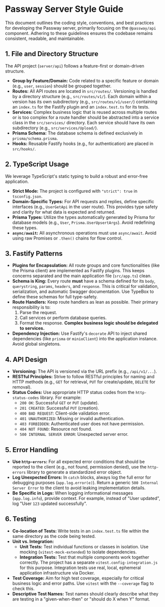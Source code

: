 # Passway Server Style Guide

This document outlines the coding style, conventions, and best practices for developing the Passway server, primarily focusing on the `@passway/api` component. Adhering to these guidelines ensures the codebase remains consistent, readable, and maintainable.

## 1. File and Directory Structure

The API project (`server/api`) follows a feature-first or domain-driven structure.

- **Group by Feature/Domain:** Code related to a specific feature or domain (e.g., `user`, `session`) should be grouped together.
- **Routes:** All API routes are located in `src/routes/`. Versioning is handled by a directory structure (e.g., `src/routes/v1/`). Each domain within a version has its own subdirectory (e.g., `src/routes/v1/user/`) containing an `index.ts` for the Fastify plugin and an `index.test.ts` for its tests.
- **Services:** Complex business logic that is reused across multiple routes or is too complex for a route handler should be abstracted into a service class in the `src/services/` directory. Each service should have its own subdirectory (e.g., `src/services/Upload/`).
- **Prisma Schema:** The database schema is defined exclusively in `prisma/schema.prisma`.
- **Hooks:** Reusable Fastify hooks (e.g., for authentication) are placed in `src/hooks/`.

## 2. TypeScript Usage

We leverage TypeScript's static typing to build a robust and error-free application.

- **Strict Mode:** The project is configured with `"strict": true` in `tsconfig.json`.
- **Domain-Specific Types:** For API requests and replies, define specific interfaces (e.g., `UserGetApi` in the user route). This provides type safety and clarity for what data is expected and returned.
- **Prisma Types:** Utilize the types automatically generated by Prisma for database models (e.g., `User`, `Prisma.UserUpsertArgs`). Avoid redefining these types.
- **`async/await`:** All asynchronous operations must use `async/await`. Avoid using raw Promises or `.then()` chains for flow control.

## 3. Fastify Patterns

- **Plugins for Encapsulation:** All route groups and core functionalities (like the Prisma client) are implemented as Fastify plugins. This keeps concerns separated and the main application file (`src/app.ts`) clean.
- **Schema is King:** Every route **must** have a schema defined for its `body`, `querystring`, `params`, `headers`, and `response`. This is critical for validation, serialization, and automatic Swagger documentation. Use TypeBox to define these schemas for full type-safety.
- **Route Handlers:** Keep route handlers as lean as possible. Their primary responsibility is to:
  1.  Parse the request.
  2.  Call services or perform database queries.
  3.  Format the response.
      **Complex business logic should be delegated to services.**
- **Dependency Injection:** Use Fastify's `decorate` API to inject shared dependencies (like `prisma` or `minioClient`) into the application instance. Avoid global singletons.

## 4. API Design

- **Versioning:** The API is versioned via the URL prefix (e.g., `/api/v1/...`).
- **RESTful Principles:** Strive to follow RESTful principles for naming and HTTP methods (e.g., `GET` for retrieval, `PUT` for create/update, `DELETE` for removal).
- **Status Codes:** Use appropriate HTTP status codes from the `http-status-codes` library. For example:
  - `200 OK`: Successful `GET` or `PUT` (update).
  - `201 CREATED`: Successful `PUT` (creation).
  - `400 BAD REQUEST`: Client-side validation error.
  - `401 UNAUTHORIZED`: Missing or invalid authentication.
  - `403 FORBIDDEN`: Authenticated user does not have permission.
  - `404 NOT FOUND`: Resource not found.
  - `500 INTERNAL SERVER ERROR`: Unexpected server error.

## 5. Error Handling

- **Use `http-errors`:** For all expected error conditions that should be reported to the client (e.g., not found, permission denied), use the `http-errors` library to generate a standardized error object.
- **Log Unexpected Errors:** In `catch` blocks, always log the full error for debugging purposes (`app.log.error(e)`). Return a generic `500 Internal Server Error` to the client to avoid leaking implementation details.
- **Be Specific in Logs:** When logging informational messages (`app.log.info`), provide context. For example, instead of "User updated", log "User `123` updated successfully".

## 6. Testing

- **Co-location of Tests:** Write tests in an `index.test.ts` file within the same directory as the code being tested.
- **Unit vs. Integration:**
  - **Unit Tests:** Test individual functions or classes in isolation. Use mocking (`vitest-mock-extended`) to isolate dependencies.
  - **Integration Tests:** Test that multiple components work together correctly. The project has a separate `vitest.config-integration.js` for this purpose. Integration tests use real, local, ephemeral application infrastructure via Docker.
- **Test Coverage:** Aim for high test coverage, especially for critical business logic and error paths. Use `vitest` with the `--coverage` flag to check this.
- **Descriptive Test Names:** Test names should clearly describe what they are testing in a "given-when-then" or "should do X when Y" format.
